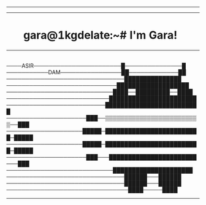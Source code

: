<html>
    <hr></hr>
    <div align="left">
    <table border="0">
        <tr>
            <td width="700px"><h1 align="center">gara@1kgdelate:~# 
     I'm Gara!
     </h1></td>
            <td><img style="border-radius: 20px;" src="imgPer.jpeg" width="100"></td>
        </tr>
       </table>
    </div>
  </html>
<br>────ASIR───────────────────────█───────────────█
<br>───────────DAM────────────────██─────────────██
<br>───────────────────────────────███████████████
<br>─────────────────────────────███████████████████
<br>────────────────────────────████──█████████──████
<br>───────────────────────────███████████████████████
<br>──────────────────────────█████████████████████████
<br>─────────────────────███──▒▒▒▒▒▒▒▒▒▒▒▒▒▒▒▒▒▒▒▒▒▒▒▒▒──███
<br>────────────────────█████─█████████████████████████─█████
<br>────────────────────█████─█████████████████████████─█████
<br>─────────────────────███───███████████████████████───███
<br>────────────────────────────█████████████████████
<br>───────────────────────────────██████───██████
<br>───────────────────────────────██████───██████
<br>────────────────────────────────████─────████
            





<hr></hr>
